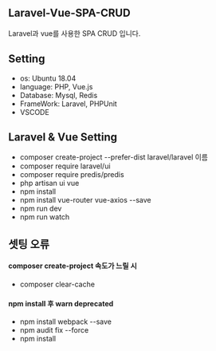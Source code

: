 ## Laravel-Vue-SPA-CRUD
Laravel과 vue를 사용한 SPA CRUD 입니다.

## Setting
- os: Ubuntu 18.04
- language: PHP, Vue.js
- Database: Mysql, Redis
- FrameWork: Laravel, PHPUnit
- VSCODE

## Laravel & Vue Setting
- composer create-project --prefer-dist laravel/laravel 이름
- composer require laravel/ui
- composer require predis/predis
- php artisan ui vue
- npm install
- npm install vue-router vue-axios --save
- npm run dev
- npm run watch

## 셋팅 오류
#### composer create-project 속도가 느릴 시
- composer clear-cache

#### npm install 후 warn deprecated 
- npm install webpack --save
- npm audit fix --force
- npm install
